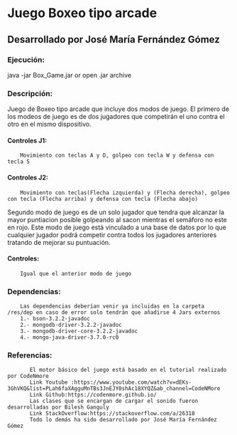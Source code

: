 # Juego Boxeo tipo arcade
## Desarrollado por José María Fernández Gómez
### Ejecución:
java -jar Box_Game.jar or open .jar archive
### Descripción:
Juego de Boxeo tipo arcade que incluye dos modos de juego. El primero de los modeos de juego es de  dos jugadores que competirán 
el uno contra el otro en el mismo dispositivo. 
#### Controles J1:  
		Movimiento con teclas A y D, golpeo con tecla W y defensa con tecla S
#### Controles J2:  
		Movimiento con teclas(Flecha izquierda) y (Flecha derecha), golpeo con tecla (Flecha arriba) y defensa con tecla (Flecha abajo)
		
		
Segundo modo de juego es de un solo jugador que tendra que alcanzar la mayor puntiacion posible golpeando al sacon mientras el semáforo no este en rojo.
Este modo de juego está vinculado a una base de datos por lo que cualquier jugador podrá competir contra todos los jugadores anteriores tratando de mejorar
su puntuación.
#### Controles:
	    Igual que el anterior modo de juego
### Dependencias:
		Las dependencias deberían venir ya incluidas en la carpeta /res/dep en caso de error solo tendrán que añadirse 4 Jars externos
		1.- bson-3.2.2-javadoc
		2.- mongodb-driver-3.2.2-javadoc
		3.- mongodb-driver-core-3.2.2-javadoc
		4.- mongo-java-driver-3.7.0-rc0
### Referencias:
	       El motor básico del juego está basado en el tutorial realizado por CodeNmore
	       Link Youtube :https://www.youtube.com/watch?v=dEKs-	3GhVKQ&list=PLah6faXAgguMnTBs3JnEJY0shAc18XYQZ&ab_channel=CodeNMore
	       Link Github:https://codenmore.github.io/
	       Las clases que se encargan de cargar el sonido fueron desarrolladas por Bilesh Ganguly
	       Link StackOverflow:https://stackoverflow.com/a/26318
	       Todo lo demás ha sido desarrollado por José María Fernández Gómez


 

